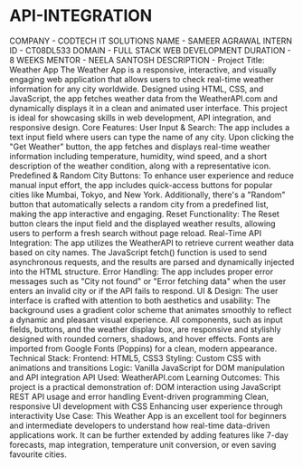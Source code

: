 # API-INTEGRATION
COMPANY - CODTECH IT SOLUTIONS
NAME - SAMEER AGRAWAL
INTERN ID - CT08DL533
DOMAIN - FULL STACK WEB DEVELOPMENT
DURATION - 8 WEEKS
MENTOR -  NEELA SANTOSH 
DESCRIPTION - 
Project Title: Weather App
The Weather App is a responsive, interactive, and visually engaging web application that allows users to check real-time weather information for any city worldwide. Designed using HTML, CSS, and JavaScript, the app fetches weather data from the WeatherAPI.com and dynamically displays it in a clean and animated user interface. This project is ideal for showcasing skills in web development, API integration, and responsive design.
Core Features:
User Input & Search:
The app includes a text input field where users can type the name of any city. Upon clicking the "Get Weather" button, the app fetches and displays real-time weather information including temperature, humidity, wind speed, and a short description of the weather condition, along with a representative icon.
Predefined & Random City Buttons:
To enhance user experience and reduce manual input effort, the app includes quick-access buttons for popular cities like Mumbai, Tokyo, and New York. Additionally, there's a "Random" button that automatically selects a random city from a predefined list, making the app interactive and engaging.
Reset Functionality:
The Reset button clears the input field and the displayed weather results, allowing users to perform a fresh search without page reload.
Real-Time API Integration:
The app utilizes the WeatherAPI to retrieve current weather data based on city names. The JavaScript fetch() function is used to send asynchronous requests, and the results are parsed and dynamically injected into the HTML structure.
Error Handling:
The app includes proper error messages such as "City not found" or "Error fetching data" when the user enters an invalid city or if the API fails to respond.
UI & Design:
The user interface is crafted with attention to both aesthetics and usability:
The background uses a gradient color scheme that animates smoothly to reflect a dynamic and pleasant visual experience.
All components, such as input fields, buttons, and the weather display box, are responsive and stylishly designed with rounded corners, shadows, and hover effects.
Fonts are imported from Google Fonts (Poppins) for a clean, modern appearance.
Technical Stack:
Frontend: HTML5, CSS3
Styling: Custom CSS with animations and transitions
Logic: Vanilla JavaScript for DOM manipulation and API integration
API Used: WeatherAPI.com
Learning Outcomes:
This project is a practical demonstration of:
DOM interaction using JavaScript
REST API usage and error handling
Event-driven programming
Clean, responsive UI development with CSS
Enhancing user experience through interactivity
Use Case:
This Weather App is an excellent tool for beginners and intermediate developers to understand how real-time data-driven applications work. It can be further extended by adding features like 7-day forecasts, map integration, temperature unit conversion, or even saving favourite cities.
